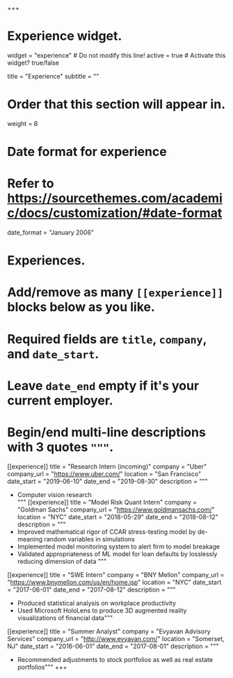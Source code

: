 +++
# Experience widget.
widget = "experience"  # Do not modify this line!
active = true  # Activate this widget? true/false

title = "Experience"
subtitle = ""

# Order that this section will appear in.
weight = 8

# Date format for experience
#   Refer to https://sourcethemes.com/academic/docs/customization/#date-format
date_format = "January 2006"

# Experiences.
#   Add/remove as many `[[experience]]` blocks below as you like.
#   Required fields are `title`, `company`, and `date_start`.
#   Leave `date_end` empty if it's your current employer.
#   Begin/end multi-line descriptions with 3 quotes `"""`.
[[experience]]
  title = "Research Intern (incoming)"
  company = "Uber"
  company_url = "https://www.uber.com/"
  location = "San Francisco"
  date_start = "2019-06-10"
  date_end = "2019-08-30"
  description = """
  * Computer vision research   
  """
[[experience]]
  title = "Model Risk Quant Intern"
  company = "Goldman Sachs"
  company_url = "https://www.goldmansachs.com/"
  location = "NYC"
  date_start = "2018-05-29"
  date_end = "2018-08-12"
  description = """
  * Improved mathematical rigor of CCAR stress-testing model by de-meaning random variables in simulations
  * Implemented model monitoring system to alert firm to model breakage
  * Validated appropriateness of ML model for loan defaults by losslessly reducing dimension of data
  """

[[experience]]
  title = "SWE Intern"
  company = "BNY Mellon"
  company_url = "https://www.bnymellon.com/us/en/home.jsp"
  location = "NYC"
  date_start = "2017-06-01"
  date_end = "2017-08-12"
  description = """
  * Produced statistical analysis on workplace productivity  
  * Used Microsoft HoloLens to produce 3D augmented reality visualizations of financial data"""

[[experience]]
  title = "Summer Analyst"
  company = "Evyavan Advisory Services"
  company_url = "http://www.evyavan.com/"
  location = "Somerset, NJ"
  date_start = "2016-06-01"
  date_end = "2017-08-01"
  description = """
  * Recommended adjustments to stock portfolios as well as real estate portfolios"""
+++
